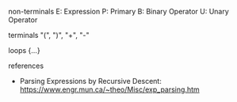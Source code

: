 non-terminals
E: Expression
P: Primary
B: Binary Operator
U: Unary Operator

terminals
"(", ")", "+", "-"

loops
{...}

references
- Parsing Expressions by Recursive Descent: https://www.engr.mun.ca/~theo/Misc/exp_parsing.htm